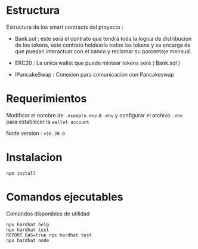 # Estructura

Estructura de los smart contracts del proyecto :

- Bank.sol : este será el contrato que tendrá toda la logica de distribucion de los tokens,
este contrato holdearía todos los tokens y se encarga de que puedan interactuar con el banco 
y reclamar su porcentaje mensual.

- ERC20 : La unica wallet que puede mintear tokens será ( Bank.sol )

- IPancakeSwap : Conexion para comunicacion con Pancakeswap

# Requerimientos
Modificar el nombre de `.example.env` a `.env` y configurar el archivo `.env` para establecer la `wallet account`

Node version : `v16.20.0`

# Instalacion
```shell
npm install
```

# Comandos ejecutables
Comandos disponibles de utilidad

```shell
npx hardhat help
npx hardhat test
REPORT_GAS=true npx hardhat test
npx hardhat node
```